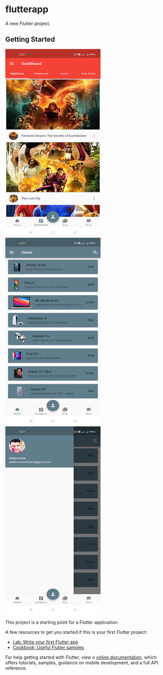 # flutterapp

A new Flutter project.

## Getting Started
<!--  ![](https://github.com/imCoderAditya/FlutterApp/blob/day3/android/app/src/main/res/drawable/3.jpg ) -->
<div>
<img src="https://github.com/imCoderAditya/FlutterApp/blob/day3/android/app/src/main/res/drawable/1.jpg?raw=true" width="300" height="590">
<img src="https://github.com/imCoderAditya/FlutterApp/blob/day3/android/app/src/main/res/drawable/2.jpg" width = "300" height="590">
<img src = "https://github.com/imCoderAditya/FlutterApp/blob/day3/android/app/src/main/res/drawable/3.jpg" width ="300" height="590">
</div>  



This project is a starting point for a Flutter application.

A few resources to get you started if this is your first Flutter project:

- [Lab: Write your first Flutter app](https://flutter.dev/docs/get-started/codelab)
- [Cookbook: Useful Flutter samples](https://flutter.dev/docs/cookbook)

For help getting started with Flutter, view o
[online documentation](https://flutter.dev/docs), which offers tutorials,
samples, guidance on mobile development, and a full API reference.
